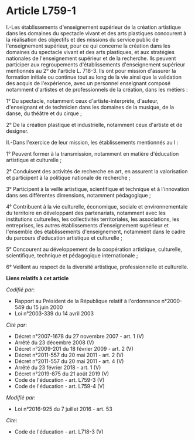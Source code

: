 # Article L759-1

I.-Les établissements d'enseignement supérieur de la création artistique dans les domaines du spectacle vivant et des arts
plastiques concourent à la réalisation des objectifs et des missions du service public de l'enseignement supérieur, pour ce
qui concerne la création dans les domaines du spectacle vivant et des arts plastiques, et aux stratégies nationales de
l'enseignement supérieur et de la recherche. Ils peuvent participer aux regroupements d'établissements d'enseignement
supérieur mentionnés au 2° de l'article L. 718-3. Ils ont pour mission d'assurer la formation initiale ou continue tout au
long de la vie ainsi que la validation des acquis de l'expérience, avec un personnel enseignant composé notamment d'artistes
et de professionnels de la création, dans les métiers : 

1° Du spectacle, notamment ceux d'artiste-interprète, d'auteur, d'enseignant et de technicien dans les domaines de la
musique, de la danse, du théâtre et du cirque ; 

2° De la création plastique et industrielle, notamment ceux d'artiste et de designer. 

II.-Dans l'exercice de leur mission, les établissements mentionnés au I : 

1° Peuvent former à la transmission, notamment en matière d'éducation artistique et culturelle ; 

2° Conduisent des activités de recherche en art, en assurent la valorisation et participent à la politique nationale de
recherche ; 

3° Participent à la veille artistique, scientifique et technique et à l'innovation dans ses différentes dimensions, notamment
pédagogique ; 

4° Contribuent à la vie culturelle, économique, sociale et environnementale du territoire en développant des partenariats,
notamment avec les institutions culturelles, les collectivités territoriales, les associations, les entreprises, les autres
établissements d'enseignement supérieur et l'ensemble des établissements d'enseignement, notamment dans le cadre du parcours
d'éducation artistique et culturelle ; 

5° Concourent au développement de la coopération artistique, culturelle, scientifique, technique et pédagogique
internationale ; 

6° Veillent au respect de la diversité artistique, professionnelle et culturelle.

**Liens relatifs à cet article**

_Codifié par_:

  - Rapport au Président de la République relatif à l'ordonnance n°2000-549 du 15 juin 2000
  - Loi n°2003-339 du 14 avril 2003

_Cité par_:

  - Décret n°2007-1678 du 27 novembre 2007 - art. 1 (V)
  - Arrêté du 23 décembre 2008 (V)
  - Décret n°2009-201 du 18 février 2009 - art. 2 (V)
  - Décret n°2011-557 du 20 mai 2011 - art. 2 (V)
  - Décret n°2011-557 du 20 mai 2011 - art. 4 (V)
  - Arrêté du 23 février 2018 - art. 1 (V)
  - Décret n°2019-875 du 21 août 2019 (V)
  - Code de l'éducation - art. L759-3 (V)
  - Code de l'éducation - art. L759-4 (V)

_Modifié par_:

  - Loi n°2016-925 du 7 juillet 2016 - art. 53

_Cite_:

  - Code de l'éducation - art. L718-3 (V)
